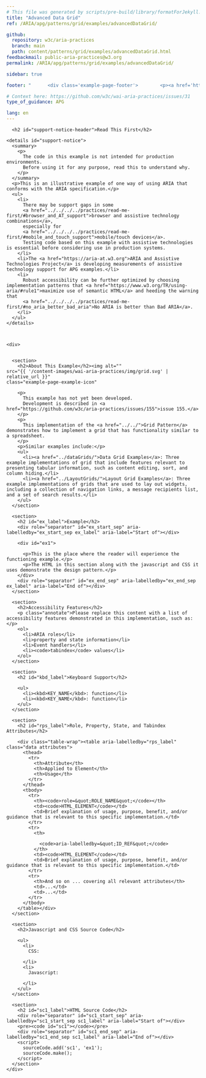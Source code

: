 ```yaml
---
# This file was generated by scripts/pre-build/library/formatForJekyll.js
title: "Advanced Data Grid"
ref: /ARIA/apg/patterns/grid/examples/advancedDataGrid/

github:
  repository: w3c/aria-practices
  branch: main
  path: content/patterns/grid/examples/advancedDataGrid.html
feedbackmail: public-aria-practices@w3.org
permalink: /ARIA/apg/patterns/grid/examples/advancedDataGrid/

sidebar: true

footer: "      <div class='example-page-footer'>        <p><a href='https://github.com/w3c/aria-practices/projects/15'>View issues related to this example</a></p>        <p>Page last updated: 7 December 2022</p>      </div>    "

# Context here: https://github.com/w3c/wai-aria-practices/issues/31
type_of_guidance: APG

lang: en
---
```

<meta charset="utf-8" />
<meta name="viewport" content="width=device-width, initial-scale=1.0" />
<title>Advanced Data Grid Example</title>

<script src="../../../../shared/js/examples.js"></script>
<script src="../../../../shared/js/highlight.pack.js"></script>
<script src="../../../../shared/js/app.js"></script>
<script src="../../../../shared/js/skipto.js"></script>

<link href="../css/menuButton.css" rel="stylesheet" />
<link href="../css/dataGrids.css" rel="stylesheet" />
<script src="../../../../shared/js/utils.js"></script>
<script src="../js/menuButton.js"></script>
<script src="../js/dataGrid.js"></script>
<script src="../js/dataGrids.js"></script>


<link 
  rel="stylesheet"
  href="{{ '/content-assets/wai-aria-practices/styles.css' | relative_url }}"
>
<!-- Code highlighting styles -->
<link 
  rel="stylesheet"
  href="{{ '/ARIA/apg/shared/css/github.css' | relative_url }}"
>

<script>
const addBodyClass = undefined;
const enableSidebar = true;
if (addBodyClass) document.body.classList.add(addBodyClass);
if (enableSidebar) document.body.classList.add('has-sidebar');
</script>
    

<script>
    const parentPage = window.location.pathname.match(
      /\/(patterns|practices)\//
    )?.[1];
    if (parentPage) {
      const parentHref = 'a[href*="' + parentPage + '"]';
      document.querySelector(parentHref).classList.add('active');
    }
  </script>
<div>

      <h2 id="support-notice-header">Read This First</h2>
      
    <details id="support-notice">
      <summary>
        <p>
          The code in this example is not intended for production environments.
          Before using it for any purpose, read this to understand why.
        </p>
      </summary>
      <p>This is an illustrative example of one way of using ARIA that conforms with the ARIA specification.</p>
      <ul>
        <li>
          There may be support gaps in some
          <a href="../../../../practices/read-me-first/#browser_and_AT_support">browser and assistive technology combinations</a>,
          especially for
          <a href="../../../../practices/read-me-first/#mobile_and_touch_support">mobile/touch devices</a>.
          Testing code based on this example with assistive technologies is essential before considering use in production systems.
        </li>
        <li>The <a href="https://aria-at.w3.org">ARIA and Assistive Technologies Project</a> is developing measurements of assistive technology support for APG examples.</li>
        <li>
          Robust accessibility can be further optimized by choosing implementation patterns that <a href="https://www.w3.org/TR/using-aria/#rule1">maximize use of semantic HTML</a> and heeding the warning that
          <a href="../../../../practices/read-me-first/#no_aria_better_bad_aria">No ARIA is better than Bad ARIA</a>.
        </li>
      </ul>
    </details>
  
    
    
    <div>
      

      <section>
        <h2>About This Example</h2><img alt=""
    src="{{ '/content-images/wai-aria-practices/img/grid.svg' | relative_url }}"
    class="example-page-example-icon"
  >
        <p>
          This example has not yet been developed.
          Development is described in <a href="https://github.com/w3c/aria-practices/issues/155">issue 155.</a>
        </p>
        <p>
          This implementation of the <a href="../../">Grid Pattern</a> demonstrates how to implement a grid that has functionality similar to a spreadsheet.
        </p>
        <p>Similar examples include:</p>
        <ul>
          <li><a href="../dataGrids/">Data Grid Examples</a>: Three example implementations of grid that include features relevant to presenting tabular information, such as content editing, sort, and column hiding.</li>
          <li><a href="../LayoutGrids/">Layout Grid Examples</a>: Three example implementations of grids that are used to lay out widgets, including a collection of navigation links, a message recipients list, and a set of search results.</li>
        </ul>
      </section>

      <section>
        <h2 id="ex_label">Example</h2>
        <div role="separator" id="ex_start_sep" aria-labelledby="ex_start_sep ex_label" aria-label="Start of"></div>
        
        <div id="ex1">
          
          <p>This is the place where the reader will experience the functioning example.</p>
          <p>The HTML in this section along with the javascript and CSS it uses demonstrate the design pattern.</p>
        </div>
        <div role="separator" id="ex_end_sep" aria-labelledby="ex_end_sep ex_label" aria-label="End of"></div>
      </section>

      <section>
        <h2>Accessibility Features</h2>
        <p class="annotate">Please replace this content with a list of accessibility features demonstrated in this implementation, such as:</p>
        <ol>
          <li>ARIA roles</li>
          <li>property and state information</li>
          <li>Event handlers</li>
          <li><code>tabindex</code> values</li>
        </ol>
      </section>

      <section>
        <h2 id="kbd_label">Keyboard Support</h2>
        
        <ul>
          <li><kbd>KEY_NAME</kbd>: function</li>
          <li><kbd>KEY_NAME</kbd>: function</li>
        </ul>
      </section>

      <section>
        <h2 id="rps_label">Role, Property, State, and Tabindex Attributes</h2>
        
        <div class="table-wrap"><table aria-labelledby="rps_label" class="data attributes">
          <thead>
            <tr>
              <th>Attribute</th>
              <th>Applied to Element</th>
              <th>Usage</th>
            </tr>
          </thead>
          <tbody>
            <tr>
              <th><code>role=&quot;ROLE_NAME&quot;</code></th>
              <td><code>HTML_ELEMENT</code></td>
              <td>Brief explanation of usage, purpose, benefit, and/or guidance that is relevant to this specific implementation.</td>
            </tr>
            <tr>
              <th>
                
                <code>aria-labelledby=&quot;ID_REF&quot;</code>
              </th>
              <td><code>HTML_ELEMENT</code></td>
              <td>Brief explanation of usage, purpose, benefit, and/or guidance that is relevant to this specific implementation.</td>
            </tr>
            <tr>
              <th>And so on ... covering all relevant attributes</th>
              <td>...</td>
              <td>...</td>
            </tr>
          </tbody>
        </table></div>
      </section>

      <section>
        <h2>Javascript and CSS Source Code</h2>
        
        <ul>
          <li>
            CSS:
            
          </li>
          <li>
            Javascript:
            
          </li>
        </ul>
      </section>

      <section>
        <h2 id="sc1_label">HTML Source Code</h2>
        <div role="separator" id="sc1_start_sep" aria-labelledby="sc1_start_sep sc1_label" aria-label="Start of"></div>
        <pre><code id="sc1"></code></pre>
        <div role="separator" id="sc1_end_sep" aria-labelledby="sc1_end_sep sc1_label" aria-label="End of"></div>
        <script>
          sourceCode.add('sc1', 'ex1');
          sourceCode.make();
        </script>
      </section>
    </div>
  
</div>
<script 
  src="{{ '/ARIA/apg/shared/js/skipto.js' | relative_url }}"
></script>
